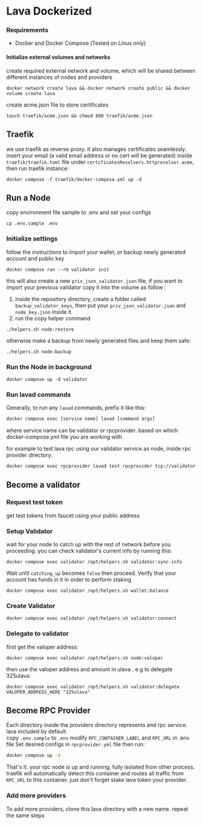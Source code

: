 # Lava Dockerized

### Requirements
- Docker and Docker Compose (Tested on Linux only)

#### Initialize external volumes and networks
create required external network and volume, which will be shared between different instances of nodes and providers
```shell
docker network create lava && docker network create public && docker volume create lava
```
create acme.json file to store certificates   
```shell
touch traefik/acme.json && chmod 600 traefik/acme.json
```   
## Traefik 
we use traefik as reverse proxy. it also manages certificates seamlessly.    
insert your email (a valid email address or no cert will be generated) inside `traefik/traefik.toml` file under `certificatesResolvers.httpresolver.acme`, then run traefik instance:    
```shell
docker compose -f traefik/docker-compose.yml up -d
```

## Run a Node
copy environment file sample to .env and set your configs
```shell
cp .env.sample .env
```

### Initialize settings

follow the instructions to import your wallet, or backup newly generated account and public key
```shell
docker compose run --rm validator init
```
this will also create a new `priv_json_validator.json` file, if you want to import your previous validator copy it into the volume as follow :
1. inside the repository directory, create a folder called `backup_validator_keys`, then put your `priv_json_validator.json` and `node_key.json` inside it
2. run the copy helper command
```shell
./helpers.sh node:restore
```
otherwise make a backup from newly generated files and keep them safe:
```shell
./helpers.sh node:backup
```
### Run the Node in background
```shell
docker compose up -d validator
```

### Run lavad commands
Generally, to run any `lavad` commands, prefix it like this:
```bash
docker compose exec [service name] lavad [command args]
```
where service name can be validator or rpcprovider. based on which docker-compose.yml file you are working with

for example to test lava rpc using our validator service as node, inside rpc provider directory:
```bash
docker compose exec rpcprovider lavad test rpcprovider tcp://validator:26657 --from foo --endpoints "lava.example.com:443,LAV1"
```

## Become a validator

### Request test token
get test tokens from faucet using your public address

### Setup Validator

wait for your node to catch up with the rest of network before you proceeding. you can check validator's current info by running this:
```shell
docker compose exec validator /opt/helpers.sh validator:sync-info
```
Wait until `catching_up` becomes `false` then proceed.
Verify that your account has funds in it in order to perform staking
```shell
docker compose exec validator /opt/helpers.sh wallet:balance
```
### Create Validator

```shell
docker compose exec validator /opt/helpers.sh validator:connect
```

### Delegate to validator
first get the valoper address:
```shell
docker compose exec validator /opt/helpers.sh node:valoper
```
then use the valoper address and amount in ulava , e.g to delegate 325ulava:
```shell
docker compose exec validator /opt/helpers.sh validator:delegate VALOPER_ADDRESS_HERE "325ulava"

```
## Become RPC Provider
Each directory inside the providers directory represents and rpc service. lava included by default.    
copy `.env.sample` to `.env` modify `RPC_CONTAINER_LABEL` and `RPC_URL` in .env file
Set desired configs in `rpcprovider.yml` file then run:
```bash
docker compose up -d
```
That's it. your rpc node is up and running, fully isolated from other process. traefik will automatically detect this container and
routes all traffic from `RPC_URL` to this container. just don't forget stake lava token your provider.
### Add more providers
To add more providers, clone this lava directory with a new name. repeat the same steps

